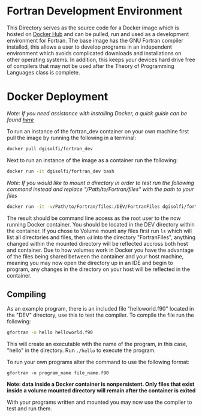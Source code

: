 # Fortran Development Environment

This Directory serves as the source code for a Docker image which is hosted on [Docker Hub](https://hub.docker.com/r/dgisolfi/fortran_dev/) and can be pulled, run and used as a development environment for Fortran. The base image has the GNU Fortran compiler installed, this allows a user to develop programs in an independent environment which avoids complicated downloads and installations on other operating systems. In addition, this keeps your devices hard drive free of compilers that may not be used after the Theory of Programming Languages class is complete.

# Docker Deployment

*Note: If you need assistance with installing Docker, a quick guide can be found [here](https://github.com/dgisolfi/LanguageDevEnvironments)*

To run an instance of the fortran_dev container on your own machine first pull the image by running the following in a terminal:

```bash
docker pull dgisolfi/fortran_dev
```

Next to run an instance of the image as a container run the following:

```bash
docker run -it dgisolfi/fortran_dev bash
```

*Note: If you would like to mount a directory in order to test run the following command instead and replace "/Path/to/Fortran/files" with the path to your files*

```bash
docker run -it -v/Path/to/Fortran/files:/DEV/FortranFiles dgisolfi/fortran_dev bash
```

The result should be command line access as the root user to the now running Docker container. You should be located in the DEV directory within the container. If you chose to Volume mount any files first run `ls` which will list all directories and files, then `cd` into the directory "FortranFiles", anything changed within the mounted directory will be reflected accross both host and container. Due to how volumes work in Docker you have the advantage of the files being shared between the container and your host machine, meaning you may now open the directory up in an IDE and begin to program, any changes in the directory on your host will be reflected in the container.

## Compiling

As an example program, there is an included file "helloworld.f90" located in the "DEV" directory, use this to test the compiler. To compile the file run the following:

```bash
gfortran -o hello helloworld.f90
```

This will create an executable with the name of the program, in this case, "hello" in the directory. Run `./hello` to execute the program.

To run your own programs alter the command to use the following format:

`gfortran -o program_name file_name.f90`

**Note: data inside a Docker container is nonpersistent. Only files that exist inside a volume mounted directory will remain after the container is exited**

With your programs written and mounted you may now use the compiler to test and run them.